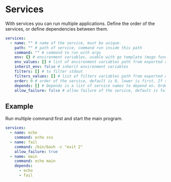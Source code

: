 # Services

With services you can run multiple applications. Define the order of the services, or define dependencies between them.

```yaml
services:
  - name: "" # name of the service, must be unique.
    path: "" # path of service, command run inside this path
    command: "" # command to run with args
    env: {} # environment variables, usable with go template (mugo funcs)
    env_values: [] # list of environment variables path from exported config
    inherit_env: false # inherit environment variables
    filters: [] # to filter stdout
    filters_values: [] # list of filters variables path from exported config
    order: 0 # order of the service, default is 0, lower is first. If same order set, they will run in parallel. All should be done to continue next order.
    depends: [] # Depends is a list of service names to depend on. Order is ignoring if depend is set
    allow_failure: false # allow failure of the service, default is false
```

## Example

Run multiple command first and start the main program.

```yaml
services:
  - name: echo
    command: echo sss
  - name: fail
    command: /bin/bash -c "exit 2"
    allow_failure: true
  - name: main
    command: echo main
    depends:
      - echo
      - fail
```

